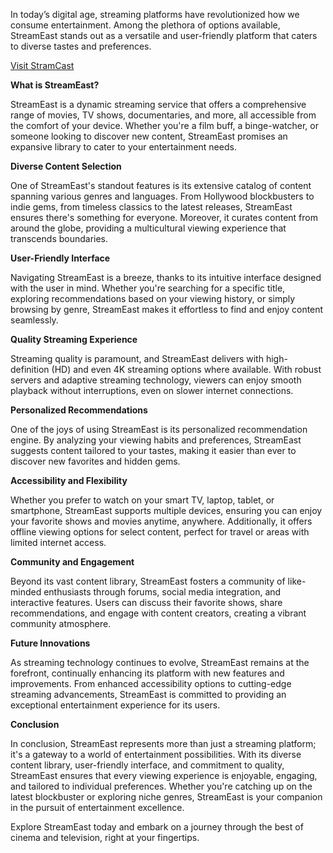 In today’s digital age, streaming platforms have revolutionized how we consume entertainment. Among the plethora of options available, StreamEast stands out as a versatile and user-friendly platform that caters to diverse tastes and preferences.

<a href="https://hindulive.com/sports/">Visit StramCast</a> 

**What is StreamEast?**

StreamEast is a dynamic streaming service that offers a comprehensive range of movies, TV shows, documentaries, and more, all accessible from the comfort of your device. Whether you're a film buff, a binge-watcher, or someone looking to discover new content, StreamEast promises an expansive library to cater to your entertainment needs.

**Diverse Content Selection**

One of StreamEast's standout features is its extensive catalog of content spanning various genres and languages. From Hollywood blockbusters to indie gems, from timeless classics to the latest releases, StreamEast ensures there's something for everyone. Moreover, it curates content from around the globe, providing a multicultural viewing experience that transcends boundaries.

**User-Friendly Interface**

Navigating StreamEast is a breeze, thanks to its intuitive interface designed with the user in mind. Whether you're searching for a specific title, exploring recommendations based on your viewing history, or simply browsing by genre, StreamEast makes it effortless to find and enjoy content seamlessly.

**Quality Streaming Experience**

Streaming quality is paramount, and StreamEast delivers with high-definition (HD) and even 4K streaming options where available. With robust servers and adaptive streaming technology, viewers can enjoy smooth playback without interruptions, even on slower internet connections.

**Personalized Recommendations**

One of the joys of using StreamEast is its personalized recommendation engine. By analyzing your viewing habits and preferences, StreamEast suggests content tailored to your tastes, making it easier than ever to discover new favorites and hidden gems.

**Accessibility and Flexibility**

Whether you prefer to watch on your smart TV, laptop, tablet, or smartphone, StreamEast supports multiple devices, ensuring you can enjoy your favorite shows and movies anytime, anywhere. Additionally, it offers offline viewing options for select content, perfect for travel or areas with limited internet access.

**Community and Engagement**

Beyond its vast content library, StreamEast fosters a community of like-minded enthusiasts through forums, social media integration, and interactive features. Users can discuss their favorite shows, share recommendations, and engage with content creators, creating a vibrant community atmosphere.

**Future Innovations**

As streaming technology continues to evolve, StreamEast remains at the forefront, continually enhancing its platform with new features and improvements. From enhanced accessibility options to cutting-edge streaming advancements, StreamEast is committed to providing an exceptional entertainment experience for its users.

**Conclusion**

In conclusion, StreamEast represents more than just a streaming platform; it's a gateway to a world of entertainment possibilities. With its diverse content library, user-friendly interface, and commitment to quality, StreamEast ensures that every viewing experience is enjoyable, engaging, and tailored to individual preferences. Whether you're catching up on the latest blockbuster or exploring niche genres, StreamEast is your companion in the pursuit of entertainment excellence.

Explore StreamEast today and embark on a journey through the best of cinema and television, right at your fingertips.
